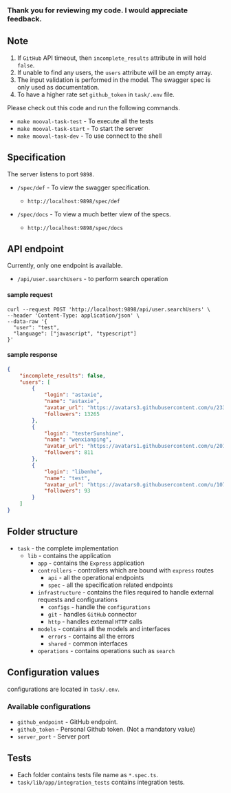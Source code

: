 ### Thank you for reviewing my code. I would appreciate feedback.

## Note
1. If `GitHub` API timeout, then `incomplete_results` attribute in will hold `false`.
2. If unable to find any users, the `users` attribute will be an empty array.
3. The input validation is performed in the model. The swagger spec is only used as documentation.
4. To have a higher rate set `github_token` in `task/.env` file.

Please check out this code and run the following commands.
- `make mooval-task-test` -  To execute all the tests
- `make mooval-task-start` - To start the server
- `make mooval-task-dev` - To use connect to the shell

## Specification
The server listens to port `9898`.
- `/spec/def` - To view the swagger specification.

   - `http://localhost:9898/spec/def`
- `/spec/docs` - To view a much better view of the specs.
   - `http://localhost:9898/spec/docs`

## API endpoint
Currently, only one endpoint is available.
- `/api/user.searchUsers` - to perform search operation

#### sample request
```
curl --request POST 'http://localhost:9898/api/user.searchUsers' \
--header 'Content-Type: application/json' \
--data-raw '{
  "user": "test",
  "language": ["javascript", "typescript"]
}'
```

#### sample response
```json
{
    "incomplete_results": false,
    "users": [
        {
            "login": "astaxie",
            "name": "astaxie",
            "avatar_url": "https://avatars3.githubusercontent.com/u/233907?v=4",
            "followers": 13265
        },
        {
            "login": "testerSunshine",
            "name": "wenxianping",
            "avatar_url": "https://avatars1.githubusercontent.com/u/20162049?v=4",
            "followers": 811
        },
        {
            "login": "libenhe",
            "name": "test",
            "avatar_url": "https://avatars0.githubusercontent.com/u/10752102?v=4",
            "followers": 93
        }
    ]
}
```
## Folder structure
- `task` - the complete implementation
  - `lib` - contains the application
    - `app` - contains the `Express` application
    - `controllers` - controllers which are bound with `express` routes
      - `api` - all the operational endpoints
      - `spec` - all the specification related endpoints
    - `infrastructure` - contains the files required to handle external requests and configurations
      - `configs` - handle the `configurations`
      - `git` - handles `GitHub` connector
      - `http` - handles external `HTTP` calls
    - `models` - contains all the models and interfaces
      - `errors` - contains all the errors
      - `shared` - common interfaces
    - `operations` - contains operations such as `search`

## Configuration values
configurations are located in `task/.env`.

### Available configurations
- `github_endpoint` - GitHub endpoint.
- `github_token` - Personal Github token. (Not a mandatory value)
- `server_port` - Server port

## Tests
- Each folder contains tests file name as `*.spec.ts`.
- `task/lib/app/integration_tests` contains integration tests.

